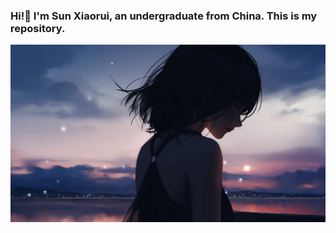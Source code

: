 ### Hi!👋 I'm Sun Xiaorui, an undergraduate from China. This is my repository.
<picture>
 <source media="(prefers-color-scheme: dark)" srcset="https://github.com/bhllx/new-repo-from-local-repo/blob/main/picture/dark.png">
 <source media="(prefers-color-scheme: light)" srcset="https://github.com/bhllx/new-repo-from-local-repo/blob/main/picture/light.jpg">
 <img alt="This is the default dark-mode picture." src="https://github.com/bhllx/new-repo-from-local-repo/blob/main/picture/dark.png">
</picture>


<!--
**bhllx/bhllx** is a ✨ _special_ ✨ repository because its `README.md` (this file) appears on your GitHub profile.

Here are some ideas to get you started:

- 🔭 I’m currently working on ...
- 🌱 I’m currently learning ...
- 👯 I’m looking to collaborate on ...
- 🤔 I’m looking for help with ...
- 💬 Ask me about ...
- 📫 How to reach me: ...
- 😄 Pronouns: ...
- ⚡ Fun fact: ...
-->
